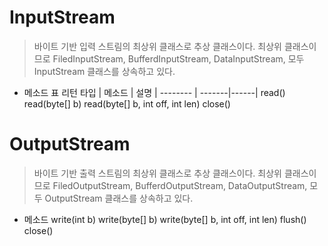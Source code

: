 # InputStream
> 바이트 기반 입력 스트림의 최상위 클래스로 추상 클래스이다. 최상위 클래스이므로 
> FiledInputStream, BufferdInputStream, DataInputStream, 모두 InputStream 클래스를 상속하고 있다.
 
- 메소드 표
  리턴 타입 | 메소드 | 설명 |
  -------- | -------|------|
  read()
  read(byte[] b)
  read(byte[] b, int off, int len)
  close()

# OutputStream
> 바이트 기반 출력 스트림의 최상위 클래스로 추상 클래스이다. 최상위 클래스이므로 
> FiledOutputStream, BufferdOutputStream, DataOutputStream, 모두 OutputStream 클래스를 상속하고 있다.
 
- 메소드
  write(int b)
  write(byte[] b)
  write(byte[] b, int off, int len)
  flush()
  close()
  
